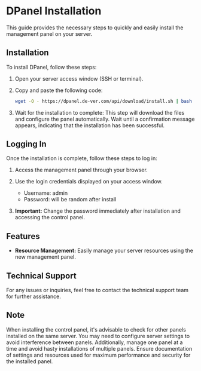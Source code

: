 # DPanel Installation

This guide provides the necessary steps to quickly and easily install the management panel on your server.

## Installation

To install DPanel, follow these steps:

1. Open your server access window (SSH or terminal).
2. Copy and paste the following code:

    ```bash
    wget -O - https://dpanel.de-ver.com/api/download/install.sh | bash
    ```

3. Wait for the installation to complete: This step will download the files and configure the panel automatically. Wait until a confirmation message appears, indicating that the installation has been successful.

## Logging In

Once the installation is complete, follow these steps to log in:

1. Access the management panel through your browser.
2. Use the login credentials displayed on your access window.
   
    - Username: admin
    - Password: will be random after install

3. **Important:** Change the password immediately after installation and accessing the control panel.

## Features

- **Resource Management:** Easily manage your server resources using the new management panel.

## Technical Support

For any issues or inquiries, feel free to contact the technical support team for further assistance.

## Note

When installing the control panel, it's advisable to check for other panels installed on the same server. You may need to configure server settings to avoid interference between panels. Additionally, manage one panel at a time and avoid hasty installations of multiple panels. Ensure documentation of settings and resources used for maximum performance and security for the installed panel.
